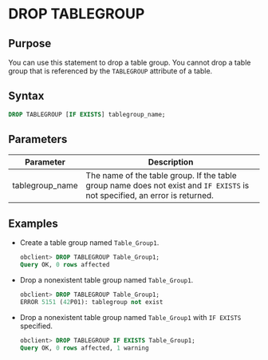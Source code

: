 # DROP TABLEGROUP

## Purpose

You can use this statement to drop a table group. You cannot drop a table group that is referenced by the `TABLEGROUP` attribute of a table.

## Syntax

```sql
DROP TABLEGROUP [IF EXISTS] tablegroup_name;
```

## Parameters

| **Parameter** | **Description** |
|-----------------|-----------------------------------------------|
| tablegroup_name | The name of the table group. If the table group name does not exist and `IF EXISTS` is not specified, an error is returned.  |

## Examples

* Create a table group named `Table_Group1`.

   ```sql
   obclient> DROP TABLEGROUP Table_Group1;
   Query OK, 0 rows affected
   ```

* Drop a nonexistent table group named `Table_Group1`.

   ```sql
   obclient> DROP TABLEGROUP Table_Group1;
   ERROR 5151 (42P01): tablegroup not exist
   ```

* Drop a nonexistent table group named `Table_Group1` with `IF EXISTS` specified.

   ```sql
   obclient> DROP TABLEGROUP IF EXISTS Table_Group1;
   Query OK, 0 rows affected, 1 warning
   ```
